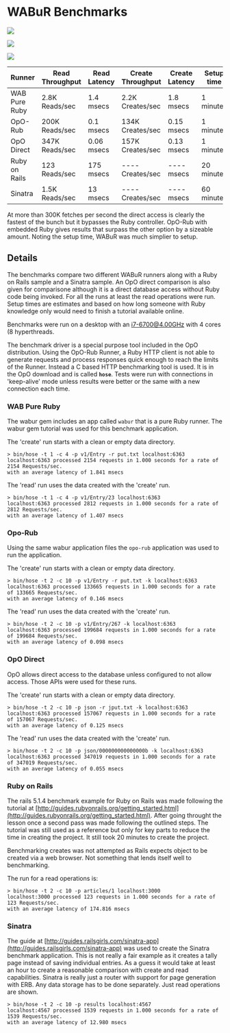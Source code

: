 # WABuR Benchmarks

![](setup.svg)

![](throughput.svg)

![](latency.svg)

| Runner        | Read Throughput | Read Latency | Create Throughput | Create Latency | Setup time |
| ------------- | --------------- | ------------ | ----------------- | -------------- | ---------- |
| WAB Pure Ruby | 2.8K Reads/sec  | 1.4 msecs    | 2.2K Creates/sec  | 1.8 msecs      |  1 minute  |
| OpO-Rub       | 200K Reads/sec  | 0.1 msecs    | 134K Creates/sec  | 0.15 msecs     |  1 minute  |
| OpO Direct    | 347K Reads/sec  | 0.06 msecs   | 157K Creates/sec  | 0.13 msecs     |  1 minute  |
| Ruby on Rails |  123 Reads/sec  | 175 msecs    | ---- Creates/sec  | ---- msecs     | 20 minutes |
| Sinatra       | 1.5K Reads/sec  |  13 msecs    | ---- Creates/sec  | ---- msecs     | 60 minutes |

At more than 300K fetches per second the direct access is clearly the fastest
of the bunch but it bypasses the Ruby controller. OpO-Rub with embedded Ruby
gives results that surpass the other option by a sizeable amount. Noting the
setup time, WABuR was much simplier to setup.

## Details

The benchmarks compare two different WABuR runners along with a Ruby on Rails
sample and a Sinatra sample. An OpO direct comparison is also given for
comparisone although it is a direct database access without Ruby code being
invoked. For all the runs at least the read operations were run. Setup times
are estimates and based on how long someone with Ruby knowledge only would
need to finish a tutorial available online.

Benchmarks were run on a desktop with an i7-6700@4.00GHz with 4 cores (8
hyperthreads.

The benchmark driver is a special purpose tool included in the OpO
distribution. Using the OpO-Rub Runner, a Ruby HTTP client is not able to
generate requests and process responses quick enough to reach the limits of
the Runner. Instead a C based HTTP benchmarking tool is used. It is in the OpO
download and is called **`hose`**. Tests were run with connections in
'keep-alive' mode unless results were better or the same with a new connection
each time.

### WAB Pure Ruby

The wabur gem includes an app called `wabur` that is a pure Ruby runner. The
wabur gem tutorial was used for this benchmark application.

The 'create' run starts with a clean or empty data directory.
```
> bin/hose -t 1 -c 4 -p v1/Entry -r put.txt localhost:6363
localhost:6363 processed 2154 requests in 1.000 seconds for a rate of 2154 Requests/sec.
with an average latency of 1.841 msecs
```

The 'read' run uses the data created with the 'create' run.
```
> bin/hose -t 1 -c 4 -p v1/Entry/23 localhost:6363
localhost:6363 processed 2812 requests in 1.000 seconds for a rate of 2812 Requests/sec.
with an average latency of 1.407 msecs
```

### Opo-Rub

Using the same wabur application files the `opo-rub` application was used to
run the application.

The 'create' run starts with a clean or empty data directory.
```
> bin/hose -t 2 -c 10 -p v1/Entry -r put.txt -k localhost:6363
localhost:6363 processed 133665 requests in 1.000 seconds for a rate of 133665 Requests/sec.
with an average latency of 0.146 msecs
```

The 'read' run uses the data created with the 'create' run.
```
> bin/hose -t 2 -c 10 -p v1/Entry/267 -k localhost:6363
localhost:6363 processed 199684 requests in 1.000 seconds for a rate of 199684 Requests/sec.
with an average latency of 0.098 msecs
```

### OpO Direct

OpO allows direct access to the database unless configured to not allow
access. Those APIs were used for these runs.

The 'create' run starts with a clean or empty data directory.
```
> bin/hose -t 2 -c 10 -p json -r jput.txt -k localhost:6363
localhost:6363 processed 157067 requests in 1.000 seconds for a rate of 157067 Requests/sec.
with an average latency of 0.125 msecs
```

The 'read' run uses the data created with the 'create' run.
```
> bin/hose -t 2 -c 10 -p json/000000000000000b -k localhost:6363
localhost:6363 processed 347019 requests in 1.000 seconds for a rate of 347019 Requests/sec.
with an average latency of 0.055 msecs
```

### Ruby on Rails

The rails 5.1.4 benchmark example for Ruby on Rails was made following the
tutorial at
[http://guides.rubyonrails.org/getting_started.html](http://guides.rubyonrails.org/getting_started.html). After
going throught the lesson once a second pass was made following the outlined
steps. The tutorial was still used as a reference but only for key parts to
reduce the time in creating the project. It still took 20 minutes to create
the project.

Benchmarking creates was not attempted as Rails expects object to be created
via a web browser. Not something that lends itself well to benchmarking.

The run for a read operations is:

```
> bin/hose -t 2 -c 10 -p articles/1 localhost:3000
localhost:3000 processed 123 requests in 1.000 seconds for a rate of 123 Requests/sec.
with an average latency of 174.816 msecs
```

### Sinatra

The guide at
[http://guides.railsgirls.com/sinatra-app](http://guides.railsgirls.com/sinatra-app)
was used to create the Sinatra benchmark application. This is not really a
fair example as it creates a tally page instead of saving individual
entries. As a guess it would take at least an hour to create a reasonable
comparison with create and read capabilities. Sinatra is really just a router
with support for page generation with ERB. Any data storage has to be done
separately. Just read operations are shown.

```
> bin/hose -t 2 -c 10 -p results localhost:4567
localhost:4567 processed 1539 requests in 1.000 seconds for a rate of 1539 Requests/sec.
with an average latency of 12.980 msecs
```
